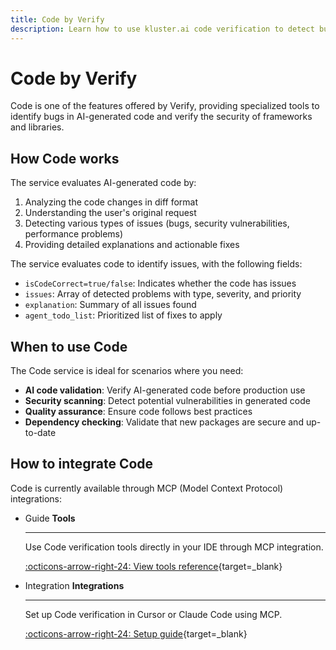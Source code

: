 ```yaml
---
title: Code by Verify
description: Learn how to use kluster.ai code verification to detect bugs and security issues in AI-generated code using kluster.ai's specialized Verify.
---
```


# Code by Verify

Code is one of the features offered by Verify, providing specialized tools to identify bugs in AI-generated code and verify the security of frameworks and libraries.

## How Code works

The service evaluates AI-generated code by:

1. Analyzing the code changes in diff format
2. Understanding the user's original request
3. Detecting various types of issues (bugs, security vulnerabilities, performance problems)
4. Providing detailed explanations and actionable fixes

The service evaluates code to identify issues, with the following fields:

- `isCodeCorrect=true/false`: Indicates whether the code has issues
- `issues`: Array of detected problems with type, severity, and priority
- `explanation`: Summary of all issues found
- `agent_todo_list`: Prioritized list of fixes to apply

## When to use Code

The Code service is ideal for scenarios where you need:

- **AI code validation**: Verify AI-generated code before production use
- **Security scanning**: Detect potential vulnerabilities in generated code
- **Quality assurance**: Ensure code follows best practices
- **Dependency checking**: Validate that new packages are secure and up-to-date

## How to integrate Code

Code is currently available through MCP (Model Context Protocol) integrations:

<div class="grid cards" markdown>

-   <span class="badge guide">Guide</span> __Tools__

    ---

    Use Code verification tools directly in your IDE through MCP integration.

    [:octicons-arrow-right-24: View tools reference](/verify/code/tools/){target=\_blank}

-   <span class="badge integration">Integration</span> __Integrations__

    ---

    Set up Code verification in Cursor or Claude Code using MCP.

    [:octicons-arrow-right-24: Setup guide](/verify/code/integrations/){target=\_blank}

</div>
